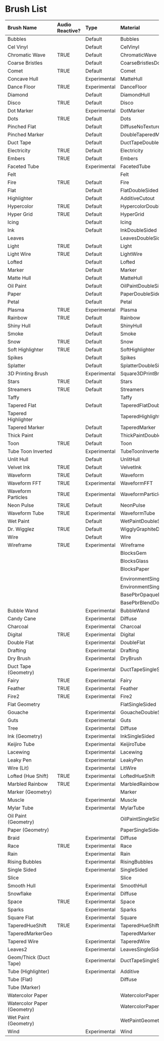 # Brush List





| Brush Name | Audio Reactive? | Type | Material | Shader | Script\(s\) |
| :--- | :--- | :--- | :--- | :--- | :--- |
| Bubbles |  | Default | Bubbles | Particle/Bubbles | GeniusParticlesBrush |
| Cel Vinyl |  | Default | CelVinyl | Special/CelVinyl | QuadStripBrushStretchUV |
| Chromatic Wave | TRUE | Default | ChromaticWave | Visualizer/RainbowTube | TubeBrush |
| Coarse Bristles |  | Default | CoarseBristlesDoubleSided | DiffuseDoubleSided | SprayBrush |
| Comet | TRUE | Default | Comet | Special/Comet | TubeBrush |
| Concave Hull |  | Experimental | MatteHull | DiffuseDoubleSided | ConcaveHullBrush |
| Dance Floor | TRUE | Experimental | DanceFloor | Special/DanceFloor | MidpointPlusLifetimeSprayBrush |
| Diamond |  | Default | DiamondHull | Special/DiamondHull | HullBrush |
| Disco | TRUE | Default | Disco | Disco | TubeBrush |
| Dot Marker |  | Experimental | DotMarker | Special/Unlit | SprayBrush |
| Dots | TRUE | Default | Dots | Visualizer/Dots | GeniusParticlesBrush |
| Pinched Flat |  | Default | DiffuseNoTextureDoubleSided | Special/DiffuseNoTextureDoubleSided | FlatGeometryBrush |
| Pinched Marker |  | Default | DoubleTaperedMarker | Special/DoubleTaperedMarker | FlatGeometryBrush |
| Duct Tape |  | Default | DuctTapeDoubleSided | StandardDoubleSided | QuadStripBrushDistanceUV |
| Electricity | TRUE | Default | Electricity | Special/Electricity | FlatGeometryBrush |
| Embers | TRUE | Default | Embers | Particle/Embers | GeniusParticlesBrush |
| Faceted Tube |  | Experimental | FacetedTube | Special/Faceted | TubeBrush |
| Felt |  |  | Felt | StandardSingleSided | QuadStripBrushStretchUV |
| Fire | TRUE | Default | Fire | Special/Fire | QuadStripBrushStretchUV |
| Flat |  | Default | FlatDoubleSided | DiffuseOpaqueDoubleSided | QuadStripBrushDistanceUV |
| Highlighter |  | Default | AdditiveCutout | Special/AdditiveCutout | QuadStripBrushDistanceUV |
| Hypercolor | TRUE | Default | HypercolorDoubleSided | Special/HypercolorDoubleSided | QuadStripBrushStretchUV |
| Hyper Grid | TRUE | Default | HyperGrid | Special/HyperGrid | MidpointPlusLifetimeSprayBrush |
| Icing |  | Default | Icing | StandardSingleSided | TubeBrush |
| Ink |  | Default | InkDoubleSided | StandardDoubleSided | QuadStripBrushStretchUV |
| Leaves |  |  | LeavesDoubleSided | StandardDoubleSided | SprayBrush |
| Light | TRUE | Default | Light | Bloom | QuadStripBrushStretchUV |
| Light Wire | TRUE | Default | LightWire | Special/LightWire | TubeBrush |
| Lofted |  | Default | Lofted | DiffuseOpaqueSingleSided | TubeBrush |
| Marker |  | Default | Marker | Special/Unlit | QuadStripBrushDistanceUV |
| Matte Hull |  | Default | MatteHull | DiffuseDoubleSided | HullBrush |
| Oil Paint |  | Default | OilPaintDoubleSided | StandardDoubleSided | QuadStripBrushStretchUV |
| Paper |  | Default | PaperDoubleSided | StandardDoubleSided | QuadStripBrushDistanceUV |
| Petal |  | Default | Petal | Special/Petal | TubeBrush |
| Plasma | TRUE | Experimental | Plasma | Special/Plasma | QuadStripBrushDistanceUV |
| Rainbow | TRUE | Default | Rainbow | Special/Rainbow | QuadStripBrushDistanceUV |
| Shiny Hull |  | Default | ShinyHull | StandardDoubleSided | HullBrush |
| Smoke |  | Default | Smoke | Particle/Smoke | GeniusParticlesBrush |
| Snow | TRUE | Default | Snow | Particle/Snow | GeniusParticlesBrush |
| Soft Highlighter | TRUE | Default | SoftHighlighter | Special/SoftHighlighter | QuadStripBrushStretchUV |
| Spikes |  | Default | Spikes | DiffuseOpaqueSingleSided | TubeBrush |
| Splatter |  | Default | SplatterDoubleSided | DiffuseDoubleSided | SprayBrush |
| 3D Printing Brush |  | Experimental | Square3DPrintBrush | FlatLit | Square3DPrintBrush |
| Stars | TRUE | Default | Stars | Particle/Stars | GeniusParticlesBrush |
| Streamers | TRUE | Default | Streamers | Special/Streamers | QuadStripBrushDistanceUV |
| Taffy |  |  | Taffy | Special/Unlit | QuadStripBrushStretchUV |
| Tapered Flat |  | Default | TaperedFlatDoubleSided | DiffuseDoubleSided | QuadStripBrushStretchUV |
| Tapered Highlighter |  |  | TaperedHighlighter | Additive | QuadStripBrushStretchUV |
| Tapered Marker |  | Default | TaperedMarker | Special/Unlit | QuadStripBrushStretchUV |
| Thick Paint |  | Default | ThickPaintDoubleSided | StandardDoubleSided | QuadStripBrushDistanceUV |
| Toon | TRUE | Default | Toon | Special/Toon | TubeBrush |
| Tube Toon Inverted |  | Experimental | TubeToonInverted | Special/TubeToonInverted | TubeBrush |
| Unlit Hull |  | Default | UnlitHull | Special/Unlit | HullBrush |
| Velvet Ink | TRUE | Default | VelvetInk | Special/VelvetInk | QuadStripBrushStretchUV |
| Waveform | TRUE | Default | Waveform | Visualizer/Waveform | QuadStripBrushStretchUV |
| Waveform FFT | TRUE | Experimental | WaveformFFT | Visualizer/WaveformFFT | QuadStripBrushStretchUV |
| Waveform Particles | TRUE | Experimental | WaveformParticles | Visualizer/WaveformParticles | MidpointPlusLifetimeSprayBrush |
| Neon Pulse | TRUE | Default | NeonPulse | Visualizer/WaveformPulse | TubeBrush |
| Waveform Tube | TRUE | Experimental | WaveformTube | Visualizer/WaveformTube | TubeBrush |
| Wet Paint |  | Default | WetPaintDoubleSided | StandardDoubleSided | QuadStripBrushStretchUV |
| Dr. Wigglez | TRUE | Default | WigglyGraphiteDoubleSided | Special/WigglyGraphiteDoubleSided | QuadStripBrushDistanceUV |
| Wire |  | Default | Wire | Special/Unlit | TubeBrush |
| Wireframe | TRUE | Experimental | Wireframe | Special/Wireframe | QuadStripUnitizedUVBrush |
|  |  |  | BlocksGem | Blocks/BlocksGem | BlocksBrushScript |
|  |  |  | BlocksGlass | Blocks/BlocksGlass | BlocksBrushScript |
|  |  |  | BlocksPaper | Blocks/Basic | BlocksBrushScript |
|  |  |  |  |  |  |
|  |  |  | EnvironmentSingleSided | DiffuseOpaqueSingleSided | EnvironmentBrushScript |
|  |  |  | EnvironmentSingleSided | DiffuseOpaqueSingleSided | EnvironmentBrushScript |
|  |  |  | BasePbrOpaqueDoubleSided | Poly/PbrOpaqueDoubleSided | PbrBrushScript |
|  |  |  | BasePbrBlendDoubleSided | Poly/PbrBlendDoubleSided | PbrBrushScript |
| Bubble Wand |  | Experimental | BubbleWand | Special/BubbleWand | TubeBrush |
| Candy Cane |  | Experimental | Diffuse | DiffuseSingleSided | CandyCane |
| Charcoal |  | Experimental | Charcoal | StandardSingleSided | QuadStripBrushDistanceUV |
| Digital | TRUE | Experimental | Digital | Special/Digital | QuadStripBrushDistanceUV |
| Double Flat |  | Experimental | DoubleFlat | DiffuseSingleSided | QuadStripBrushStretchUV |
| Drafting |  | Experimental | Drafting | Special/Drafting | QuadStripBrushStretchUV |
| Dry Brush |  | Experimental | DryBrush | StandardSingleSided | QuadStripBrushStretchUV |
| Duct Tape \(Geometry\) |  | Experimental | DuctTapeSingleSided | StandardSingleSided | FlatGeometryBrush |
| Fairy | TRUE | Experimental | Fairy | Special/Fairy | QuadStripBrushDistanceUV |
| Feather | TRUE | Experimental | Feather | Special/SoftHighlighter | QuadStripBrushStretchUV |
| Fire2 | TRUE | Experimental | Fire2 | Special/Fire2 | QuadStripBrushStretchUV |
| Flat Geometry |  |  | FlatSingleSided | DiffuseOpaqueSingleSided | FlatGeometryBrush |
| Gouache |  | Experimental | GouacheDoubleSided | StandardDoubleSided | QuadStripBrushStretchUV |
| Guts |  | Experimental | Guts | StandardDoubleSided | TubeBrush |
| Tree |  | Experimental | Diffuse | DiffuseSingleSided | HolidayTree |
| Ink \(Geometry\) |  | Experimental | InkSingleSided | StandardSingleSided | FlatGeometryBrush |
| Keijiro Tube |  | Experimental | KeijiroTube | Special/KeijiroTube | TubeBrush |
| Lacewing |  | Experimental | Lacewing | Special/Lacewing | QuadStripBrushDistanceUV |
| Leaky Pen |  | Experimental | LeakyPen | Special/LeakyPen | QuadStripBrushDistanceUV |
| Wire \(Lit\) |  | Experimental | LitWire | StandardSingleSided | TubeBrush |
| Lofted \(Hue Shift\) | TRUE | Experimental | LoftedHueShift | LoftedHueShift | TubeBrush |
| Marbled Rainbow | TRUE | Experimental | MarbledRainbow | Special/MarbledRainbow | QuadStripBrushDistanceUV |
| Marker \(Geometry\) |  |  | Marker | Special/Unlit | FlatGeometryBrush |
| Muscle |  | Experimental | Muscle | StandardDoubleSided | TubeBrush |
| Mylar Tube |  | Experimental | MylarTube | Special/MylarTube | TubeBrush |
| Oil Paint \(Geometry\) |  |  | OilPaintSingleSided | StandardSingleSided | FlatGeometryBrush |
| Paper \(Geometry\) |  |  | PaperSingleSided | StandardSingleSided | FlatGeometryBrush |
| Braid |  | Experimental | Diffuse | DiffuseSingleSided | PlaitBrush |
| Race | TRUE | Experimental | Race | Special/Race | QuadStripBrushDistanceUV |
| Rain |  | Experimental | Rain | Special/Rain | TubeBrush |
| Rising Bubbles |  | Experimental | RisingBubbles | Particle/RisingBubbles | GeniusParticlesBrush |
| Single Sided |  | Experimental | SingleSided | DiffuseSingleSided | QuadStripBrushStretchUV |
| Slice |  |  | Slice | Special/Slice | SliceBrush |
| Smooth Hull |  | Experimental | SmoothHull | StandardDoubleSided | HullBrush |
| Snowflake |  | Experimental | Diffuse | DiffuseSingleSided | SnowflakeBrush |
| Space | TRUE | Experimental | Space | Special/Space | QuadStripBrushDistanceUV |
| Sparks |  | Experimental | Sparks | Special/Sparks | TubeBrush |
| Square Flat |  | Experimental | Square | StandardSingleSided | SquareBrush |
| TaperedHueShift | TRUE | Experimental | TaperedHueShift | Special/TaperedHueShift | QuadStripBrushStretchUV |
| TaperedMarkerGeo |  |  | TaperedMarker | Special/Unlit | FlatGeometryBrush |
| Tapered Wire |  | Experimental | TaperedWire | StandardSingleSided | TubeBrush |
| Leaves2 |  | Experimental | LeavesSingleSided | StandardSingleSided | SprayBrush |
| Geom/Thick \(Duct Tape\) |  | Experimental | DuctTapeSingleSided | StandardSingleSided | ThickGeometryBrush |
| Tube \(Highlighter\) |  | Experimental | Additive | Additive | TubeBrush |
| Tube \(Flat\) |  |  | Diffuse | DiffuseSingleSided | TubeBrush |
| Tube \(Marker\) |  |  |  |  | TubeBrush |
| Watercolor Paper |  |  | WatercolorPaper | StandardSingleSided | QuadStripBrushDistanceUV |
| Watercolor Paper \(Geometry\) |  |  | WatercolorPaperGeometry | StandardSingleSided | FlatGeometryBrush |
| Wet Paint \(Geometry\) |  |  | WetPaintGeometry | StandardSingleSided | FlatGeometryBrush |
| Wind |  | Experimental | Wind | Special/Wind | QuadStripBrushDistanceUV |

